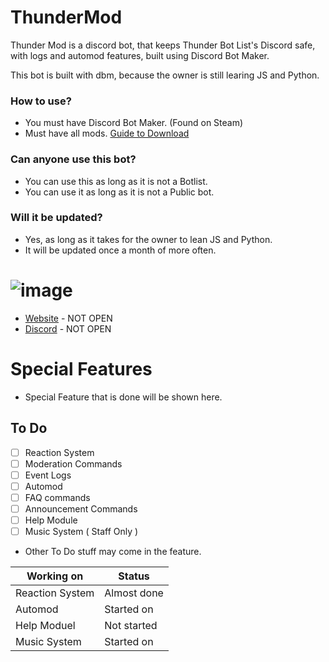 # ThunderMod
Thunder Mod is a discord bot, that keeps Thunder Bot List's Discord safe, with logs and automod features, built using Discord Bot Maker.

This bot is built with dbm, because the owner is still learing JS and Python.

### How to use?
- You must have Discord Bot Maker. (Found on Steam)
- Must have all mods. [Guide to Download](https://github.com/dbm-network/mods#downloads)

### Can anyone use this bot?
- You can use this as long as it is not a Botlist.
- You can use it as long as it is not a Public bot.

### Will it be updated?
- Yes, as long as it takes for the owner to lean JS and Python.
- It will be updated once a month of more often.

# ![image](https://user-images.githubusercontent.com/61249452/126150632-544356b1-32a2-42c7-b63d-1f680e942186.png)
- [Website]() - NOT OPEN
- [Discord]() - NOT OPEN


# Special Features

- Special Feature that is done will be shown here.


## To Do
- [ ] Reaction System
- [ ] Moderation Commands
- [ ] Event Logs
- [ ] Automod
- [ ] FAQ commands
- [ ] Announcement Commands
- [ ] Help Module
- [ ] Music System ( Staff Only )
- Other To Do stuff may come in the feature.

| Working on      | Status         | 
|-----------------|----------------|
| Reaction System | Almost done |  | 
| Automod         | Started on  |  | 
| Help Moduel     | Not started |  | 
| Music System    | Started on  |  | 

